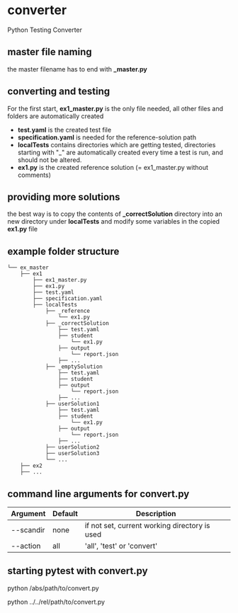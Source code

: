# converter
Python Testing Converter

## master file naming
the master filename has to end with **_master.py**

## converting and testing
For the first start, **ex1_master.py** is the only file needed, all other files and folders are automatically created

- **test.yaml** is the created test file
- **specification.yaml** is needed for the reference-solution path
- **localTests** contains directories which are getting tested,
directories starting with "_" are automatically created every time a test is run,
and should not be altered.
- **ex1.py** is the created reference solution (= ex1_master.py without comments)

## providing more solutions
the best way is to copy the contents of **_correctSolution** directory into an new directory under **localTests** and modify some variables in the copied **ex1.py** file

## example folder structure
```
└── ex_master
    ├── ex1
        ├── ex1_master.py
        ├── ex1.py
        ├── test.yaml
        ├── specification.yaml
        ├── localTests
            ├── _reference
                └── ex1.py
            ├── _correctSolution
                ├── test.yaml
                ├── student
                    └── ex1.py
                ├── output
                    └── report.json
                ├── ...
            ├── _emptySolution
                ├── test.yaml
                ├── student
                ├── output
                    └── report.json
                ├── ...
            ├── userSolution1
                ├── test.yaml
                ├── student
                    └── ex1.py
                ├── output
                    └── report.json
                ├── ...
            ├── userSolution2
            ├── userSolution3
            └── ...
    ├── ex2
    ├── ...
```

## command line arguments for convert.py

| Argument | Default | Description |
| --- | --- | --- |
| --scandir | none | if not set, current working directory is used |
| --action | all | 'all', 'test' or 'convert' |

## starting pytest with convert.py
python /abs/path/to/convert.py

python ../../rel/path/to/convert.py
